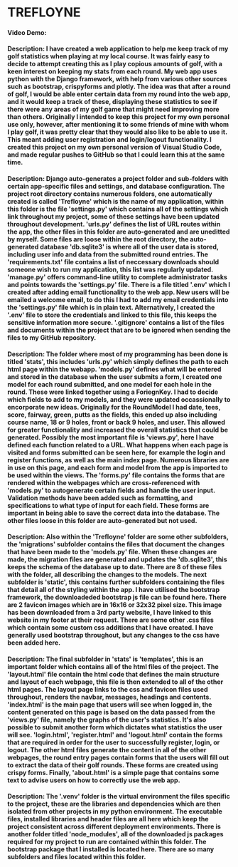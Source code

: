 # TREFLOYNE
#### Video Demo: 
#### Description: I have created a web application to help me keep track of my golf statistics when playing at my local course. It was fairly easy to decide to attempt creating this as I play copious amounts of golf, with a keen interest on keeping my stats from each round. My web app uses python with the Django framework, with help from various other sources such as bootstrap, crispyforms and plotly. The idea was that after a round of golf, I would be able enter certain data from my round into the web app, and it would keep a track of these, displaying these statistics to see if there were any areas of my golf game that might need improving more than others. Originally I intended to keep this project for my own personal use only, however, after mentioning it to some friends of mine with whom I play golf, it was pretty clear that they would also like to be able to use it. This meant adding user registration and login/logout functionality. I created this project on my own personal version of Visual Studio Code, and made regular pushes to GitHub so that I could learn this at the same time.

#### Description: Django auto-generates a project folder and sub-folders with certain app-specific files and settings, and database configuration. The project root directory contains numerous folders, one automatically created is called 'Trefloyne' which is the name of my application, within this folder is the file 'settings.py' which contains all of the settings which link throughout my project, some of these settings have been updated throughout development. 'urls.py' defines the list of URL routes within the app, the other files in this folder are auto-generated and are uneditted by myself. Some files are loose within the root directory, the auto-generated database 'db.sqlite3' is where all of the user data is stored, including user info and data from the submitted round entries. The 'requirements.txt' file contains a list of neccessary downloads should someone wish to run my application, this list was regularly updated. 'manage.py' offers command-line utility to complete administrator tasks and points towards the 'settings.py' file. There is a file titled '.env' which I created after adding email functionality to the web app. New users will be emailed a welcome email, to do this I had to add my email credentials into the 'settings.py' file which is in plain text. Alternatively, I created the '.env' file to store the credentials and linked to this file, this keeps the sensitive information more secure. '.gitignore' contains a list of the files and documents within the project that are to be ignored when sending the files to my GitHub repository. 

#### Description: The folder where most of my programming has been done is titled 'stats', this includes 'urls.py' which simply defines the path to each html page within the webapp. 'models.py' defines what will be entered and stored in the database when the user submits a form, I created one model for each round submitted, and one model for each hole in the round. These were linked together using a ForiegnKey. I had to decide which fields to add to my models, and they were updated occassionally to encorporate new ideas. Originally for the RoundModel I had date, tees, score, fairway, green, putts as the fields, this ended up also including course name, 18 or 9 holes, front or back 9 holes, and user. This allowed for greater functionality and increased the overall statistics that could be generated. Possibly the most important file is 'views.py', here I have defined each function related to a URL. What happens when each page is visited and forms submitted can be seen here, for example the login and register functions, as well as the main index page. Numerous libraries are in use on this page, and each form and model from the app is imported to be used within the views. The 'forms.py' file contains the forms that are rendered within the webpages which are cross-referenced with 'models.py' to autogenerate certain fields and handle the user input. Validation methods have been added such as formatting, and specifications to what type of input for each field. These forms are important in being able to save the correct data into the database. The other files loose in this folder are auto-generated but not used.

#### Description: Also within the 'Trefloyne' folder are some other subfolders, the 'migrations' subfolder contains the files that document the changes that have been made to the 'models.py' file. When these changes are made, the migration files are generated and updates the 'db.sqlite3', this keeps the schema of the database up to date. There are 8 of these files with the folder, all describing the changes to the models. The next subfolder is 'static', this contains further subfolders containing the files that detail all of the styling within the app. I have utilised the bootstrap framework, the downloadeded bootstrap js file can be found here. There are 2 favicon images which are in 16x16 or 32x32 pixel size. This image has been downloaded from a 3rd party website, I have linked to this website in my footer at their request. There are some other .css files which contain some custom css additions that I have created. I have generally used bootstrap throughout, but any changes to the css have been added here.

#### Description: The final subfolder in 'stats' is 'templates', this is an important folder which contains all of the html files of the project. The 'layout.html' file contain the html code that defines the main structure and layout of each webpage, this file is then extended to all of the other html pages. The layout page links to the css and favicon files used throughout, renders the navbar, messages, headings and contents. 'index.html' is the main page that users will see when logged in, the content generated on this page is based on the data passed from the 'views.py' file, namely the graphs of the user's statistics. It's also possible to submit another form which dictates what statistics the user will see. 'login.html', 'register.html' and 'logout.html' contain the forms that are required in order for the user to successfully register, login, or logout. The other html files generate the content in all of the other webpages, the round entry pages contain forms that the users will fill out to extract the data of their golf rounds. These forms are created using crispy forms. Finally, 'about.html' is a simple page that contains some text to advise users on how to correctly use the web app.

#### Description: The '.venv' folder is the virtual environment the files specific to the project, these are the libraries and dependencies which are then isolated from other projects in my python environment. The executable files, installed libraries and header files are all here which keep the project consistent across different deployment environments. There is another folder titled 'node_modules', all of the downloaded js packages required for my project to run are contained within this folder. The bootstrap package that I installed is located here. There are so many subfolders and files located within this folder.

